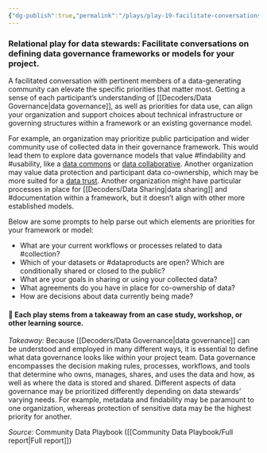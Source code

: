 ```yaml
---
{"dg-publish":true,"permalink":"/plays/play-19-facilitate-conversations-on-defining-data-governance-for-your-project/","tags":["usage","findability","usability","datatrust","documentation","dataproducts"]}
---
```


### **Relational play for data stewards: Facilitate conversations on defining data governance frameworks or models for your project.** 
A facilitated conversation with pertinent members of a data-generating community can elevate the specific priorities that matter most. Getting a sense of each participant’s understanding of [[Decoders/Data Governance\|data governance]], as well as priorities for data use, can align your organization and support choices about technical infrastructure or governing structures within a framework or an existing governance model.

For example, an organization may prioritize public participation and wider community use of collected data in their governance framework. This would lead them to explore data governance models that value #findability and #usability, like a [data commons](https://policyreview.info/glossary/data-commons) or [data collaborative](https://sverhulst.medium.com/data-collaboratives-exchanging-data-to-improve-people-s-lives-d0fcfc1bdd9a). Another organization may value data protection and participant data co-ownership, which may be more suited for a [data trust](https://medium.com/@anoukruhaak/data-trusts-why-what-and-how-a8b53b53d34). Another organization might have particular processes in place for [[Decoders/Data Sharing\|data sharing]] and #documentation within a framework, but it doesn’t align with other more established models. 

Below are some prompts to help parse out which elements are priorities for your framework or model:
- What are your current workflows or processes related to data #collection?
- Which of your datasets or #dataproducts are open? Which are conditionally shared or closed to the public?
- What are your goals in sharing or using your collected data?
- What agreements do you have in place for co-ownership of data?
- How are decisions about data currently being made?



#### 🌱 Each play stems from a takeaway from an case study, workshop, or other learning source.

*Takeaway:* Because [[Decoders/Data Governance\|data governance]] can be understood and employed in many different ways, it is essential to define what data governance looks like within your project team. 
Data governance encompasses the decision making rules, processes, workflows, and tools that determine who owns, manages, shares, and uses the data and how, as well as where the data is stored and shared. Different aspects of data governance may be prioritized differently depending on data stewards’ varying needs. For example, metadata and findability may be paramount to one organization, whereas protection of sensitive data may be the highest priority for another.

*Source:* Community Data Playbook ([[Community Data Playbook/Full report\|Full report]])


